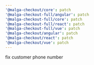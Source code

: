 ```yaml
---
'@malga-checkout/core': patch
'@malga-checkout-full/angular': patch
'@malga-checkout-full/core': patch
'@malga-checkout-full/react': patch
'@malga-checkout-full/vue': patch
'@malga-checkout/angular': patch
'@malga-checkout/react': patch
'@malga-checkout/vue': patch
---
```


fix customer phone number
